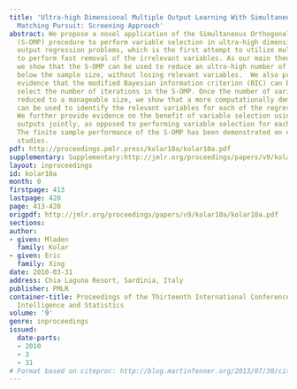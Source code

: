 ```yaml
---
title: 'Ultra-high Dimensional Multiple Output Learning With Simultaneous Orthogonal
  Matching Pursuit: Screening Approach'
abstract: We propose a novel application of the Simultaneous Orthogonal Matching Pursuit
  (S-OMP) procedure to perform variable selection in ultra-high dimensional multiple
  output regression problems, which is the first attempt to utilize multiple outputs
  to perform fast removal of the irrelevant variables. As our main theoretical contribution,
  we show that the S-OMP can be used to reduce an ultra-high number of variables to
  below the sample size, without losing relevant variables.  We also provide formal
  evidence that the modified Bayesian information criterion (BIC) can be used to efficiently
  select the number of iterations in the S-OMP. Once the number of variables has been
  reduced to a manageable size, we show that a more computationally demanding procedure
  can be used to identify the relevant variables for each of the regression outputs.
  We further provide evidence on the benefit of variable selection using the regression
  outputs jointly, as opposed to performing variable selection for each output separately.
  The finite sample performance of the S-OMP has been demonstrated on extensive simulation
  studies.
pdf: http://proceedings.pmlr.press/kolar10a/kolar10a.pdf
supplementary: Supplementary:http://jmlr.org/proceedings/papers/v9/kolar10a/kolar10aSupple.pdf
layout: inproceedings
id: kolar10a
month: 0
firstpage: 413
lastpage: 420
page: 413-420
origpdf: http://jmlr.org/proceedings/papers/v9/kolar10a/kolar10a.pdf
sections: 
author:
- given: Mladen
  family: Kolar
- given: Eric
  family: Xing
date: 2010-03-31
address: Chia Laguna Resort, Sardinia, Italy
publisher: PMLR
container-title: Proceedings of the Thirteenth International Conference on Artificial
  Intelligence and Statistics
volume: '9'
genre: inproceedings
issued:
  date-parts:
  - 2010
  - 3
  - 31
# Format based on citeproc: http://blog.martinfenner.org/2013/07/30/citeproc-yaml-for-bibliographies/
---
```

